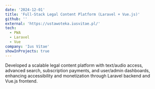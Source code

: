 ```yaml
---
date: '2024-12-01'
title: 'Full-Stack Legal Content Platform (Laravel + Vue.js)'
github: ''
external: 'https://ustawoteka.iusvitae.pl/'
tech:
  - PWA
  - Laravel
  - Vue
company: 'Ius Vitae'
showInProjects: true
---
```


Developed a scalable legal content platform with text/audio access, advanced search, subscription payments, and user/admin dashboards, enhancing accessibility and monetization through Laravel backend and Vue.js frontend.
